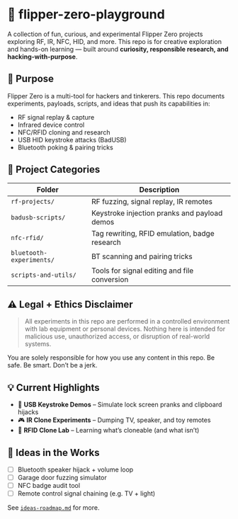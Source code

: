 # 🐬 flipper-zero-playground

A collection of fun, curious, and experimental Flipper Zero projects exploring RF, IR, NFC, HID, and more. This repo is for creative exploration and hands-on learning — built around **curiosity, responsible research, and hacking-with-purpose**.

## 🎯 Purpose

Flipper Zero is a multi-tool for hackers and tinkerers. This repo documents experiments, payloads, scripts, and ideas that push its capabilities in:

- RF signal replay & capture
- Infrared device control
- NFC/RFID cloning and research
- USB HID keystroke attacks (BadUSB)
- Bluetooth poking & pairing tricks

## 📁 Project Categories

| Folder                | Description                                      |
|------------------------|--------------------------------------------------|
| `rf-projects/`         | RF fuzzing, signal replay, IR remotes           |
| `badusb-scripts/`      | Keystroke injection pranks and payload demos    |
| `nfc-rfid/`            | Tag rewriting, RFID emulation, badge research   |
| `bluetooth-experiments/` | BT scanning and pairing tricks                |
| `scripts-and-utils/`   | Tools for signal editing and file conversion    |

## ⚠️ Legal + Ethics Disclaimer

> All experiments in this repo are performed in a controlled environment with lab equipment or personal devices. Nothing here is intended for malicious use, unauthorized access, or disruption of real-world systems.

You are solely responsible for how you use any content in this repo. Be safe. Be smart. Don’t be a jerk.

## 💡 Current Highlights

- 🎹 **USB Keystroke Demos** – Simulate lock screen pranks and clipboard hijacks
- 🎮 **IR Clone Experiments** – Dumping TV, speaker, and toy remotes
- 🪪 **RFID Clone Lab** – Learning what’s cloneable (and what isn’t)

## 🧠 Ideas in the Works

- [ ] Bluetooth speaker hijack + volume loop
- [ ] Garage door fuzzing simulator
- [ ] NFC badge audit tool
- [ ] Remote control signal chaining (e.g. TV + light)

See [`ideas-roadmap.md`](ideas-roadmap.md) for more.



